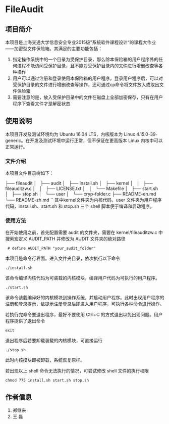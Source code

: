 # FileAudit

## 项目简介

本项目是上海交通大学信息安全专业2015级”系统软件课程设计“的课程大作业——加密型文件保险箱。其满足的主要功能包括：

1. 指定操作系统中的一个目录为受保护目录，那么除本保险箱的用户程序外的任何进程不能访问受保护目录，且不能对受保护目录内的文件进行增删改查等各种操作
2. 用户可以通过注册和登录使用本保险箱的用户程序。登录用户程序后，可以对受保护目录的文件进行增删改查等操作，还可通过cp命令将文件放入或取出文件保险箱
3. 需要注意的是，放入受保护目录中的文件在磁盘上全部加密保存，只有在用户程序下查看文件才是解密状态

## 使用说明

本项目开发及测试环境均为 Ubuntu 16.04 LTS，内核版本为 Linux 4.15.0-39-generic。在开发及测试环境中运行正常，但不保证在更高版本 Linux 内核中可以正常运行。

### 文件介绍

本项目文件目录树如下：

├── fileaudit
│   ├── audit
│   ├── install.sh
│   ├── kernel
│   │   ├── fileauditzw.c
│   │   ├── LICENSE.txt
│   │   └── Makefile
│   ├── start.sh
│   ├── stop.sh
│   └── user
│       └── cryp-folder.c
├── README-en.md
└── README-zh.md
``
其中kernel文件夹为内核代码，user 文件夹为用户程序代码，install.sh、start.sh 和 stop.sh 三个 shell 脚本便于编译和启动程序。

### 使用方法

在开始使用之前，首先配置需要 audit 的文件夹，需要在 kernel/fileauditzw.c 中搜索宏定义 AUDIT_PATH 并修改为 AUDIT 文件夹的绝对路径

```shell
 # define AUDIT_PATH "your_audit_folder"
```

本项目是命令行界面。进入文件夹目录，依次执行以下命令

```shell
./install.sh
```

该命令编译内核代码为可装载的内核模块，编译用户代码为可执行的用户程序。

```shell
./start.sh
```

该命令装载编译好的内核模块到操作系统，并启动用户程序。此时出现用户程序的注册和登录提示，依提示注册登录后即进入用户程序，可执行各种命令进行操作。

若执行完命令要退出程序，最好不要使用 Ctrl+C 的方式退出以免出现问题。用户程序提供了退出命令

```shell
exit
```

退出程序后若要卸载装载的内核模块，可直接运行

```shell
./stop.sh
```

此时内核模块即被卸载，系统恢复原样。

若出现以上 shell 命令无法执行的情况，可尝试修改 shell 文件的执行权限

```shell
chmod 775 install.sh start.sh stop.sh
```

## 作者信息

1. 郑继来 	
2. 王  磊

